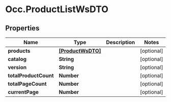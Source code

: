 # Occ.ProductListWsDTO

## Properties
Name | Type | Description | Notes
------------ | ------------- | ------------- | -------------
**products** | [**[ProductWsDTO]**](ProductWsDTO.md) |  | [optional] 
**catalog** | **String** |  | [optional] 
**version** | **String** |  | [optional] 
**totalProductCount** | **Number** |  | [optional] 
**totalPageCount** | **Number** |  | [optional] 
**currentPage** | **Number** |  | [optional] 


